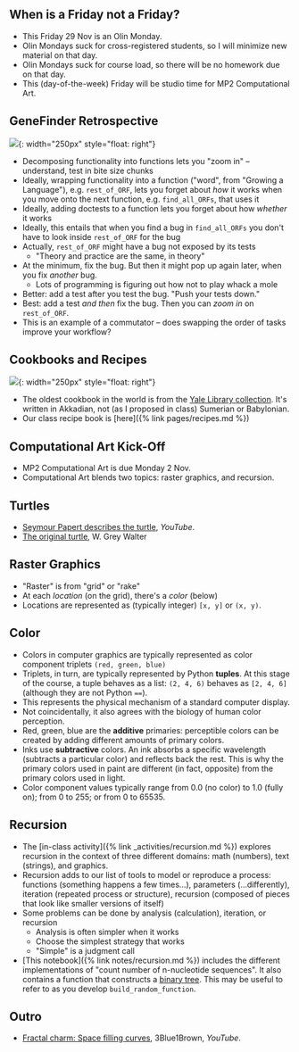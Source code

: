## When is a Friday not a Friday?

* This Friday 29 Nov is an Olin Monday.
* Olin Mondays suck for cross-registered students, so I will minimize new material on that day.
* Olin Mondays suck for course load, so there will be no homework due on that day.
* This (day-of-the-week) Friday will be studio time for MP2 Computational Art.

## GeneFinder Retrospective

![](https://c2.staticflickr.com/4/3055/2765541278_a18fe5606a_b.jpg){: width="250px" style="float: right"}

* Decomposing functionality into functions lets you "zoom in" – understand, test in bite size chunks
* Ideally, wrapping functionality into a function ("word", from "Growing a Language"), e.g. `rest_of_ORF`, lets you forget about *how* it works when you move onto the next function, e.g. `find_all_ORFs`, that uses it
* Ideally, adding doctests to a function lets you forget about how *whether* it works
* Ideally, this entails that when you find a bug in `find_all_ORFs` you don't have to look inside `rest_of_ORF` for the bug
* Actually, `rest_of_ORF` might have a bug not exposed by its tests
    * "Theory and practice are the same, in theory"
* At the minimum, fix the bug. But then it might pop up again later, when you fix *another* bug.
    * Lots of programming is figuring out how not to play whack a mole
* Better: add a test after you test the bug. "Push your tests down."
* Best: add a test *and then* fix the bug. Then you can *zoom in* on `rest_of_ORF`.
* This is an example of a commutator – does swapping the order of tasks improve your workflow?

## Cookbooks and Recipes

![](https://www.library.yale.edu/neareast/exhibitions/food/images/C-YBC%204644-recipes.jpg){: width="250px" style="float: right"}

* The oldest cookbook in the world is from the [Yale Library collection](https://www.library.yale.edu/neareast/exhibitions/cuisine.html). It's written in Akkadian, not (as I proposed in class) Sumerian or Babylonian.
* Our class recipe book is [here]({% link pages/recipes.md %})

## Computational Art Kick-Off

* MP2 Computational Art is due Monday 2 Nov.
* Computational Art blends two topics: raster graphics, and recursion.

## Turtles

* [Seymour Papert describes the turtle](https://www.youtube.com/watch?v=lDyym_9-E-g), _YouTube_.
* [The original turtle](http://www.extremenxt.com/walter.htm), W. Grey Walter

## Raster Graphics

* "Raster" is from "grid" or "rake"
* At each *location* (on the grid), there's a *color* (below)
* Locations are represented as (typically integer) `[x, y]` or `(x, y)`.

## Color

* Colors in computer graphics are typically represented as color component triplets `(red, green, blue)`
* Triplets, in turn, are typically represented by Python **tuples**. At this stage of the course, a tuple behaves as a list: `(2, 4, 6)` behaves as `[2, 4, 6]` (although they are not Python `==`).
* This represents the physical mechanism of a standard computer display.
* Not coincidentally, it also agrees with the biology of human color perception.
* Red, green, blue are the **additive** primaries: perceptible colors can be created by adding different amounts of primary colors.
* Inks use **subtractive** colors. An ink absorbs a specific wavelength (subtracts a particular color) and reflects back the rest. This is why the primary colors used in paint are different (in fact, opposite) from the primary colors used in light.
* Color component values typically range from 0.0 (no color) to 1.0 (fully on); from 0 to 255; or from 0 to 65535.

## Recursion

* The [in-class activity]({% link _activities/recursion.md %}) explores recursion in the context of three different domains: math (numbers), text (strings), and graphics.
* Recursion adds to our list of tools to model or reproduce a process: functions (something happens a few times…), parameters (…differently), iteration (repeated process or structure), recursion (composed of pieces that look like smaller versions of itself)
* Some problems can be done by analysis (calculation), iteration, or recursion
  * Analysis is often simpler when it works
  * Choose the simplest strategy that works
  * "Simple" is a judgment call
* [This notebook]({% link notes/recursion.md %}) includes the different implementations of "count number of n-nucleotide sequences". It also contains a function that constructs a [binary tree](https://en.wikipedia.org/wiki/Binary_tree). This may be useful to refer to as you develop `build_random_function`.

## Outro

* [Fractal charm: Space filling curves](https://www.youtube.com/watch?v=RU0wScIj36o), 3Blue1Brown, _YouTube_.
